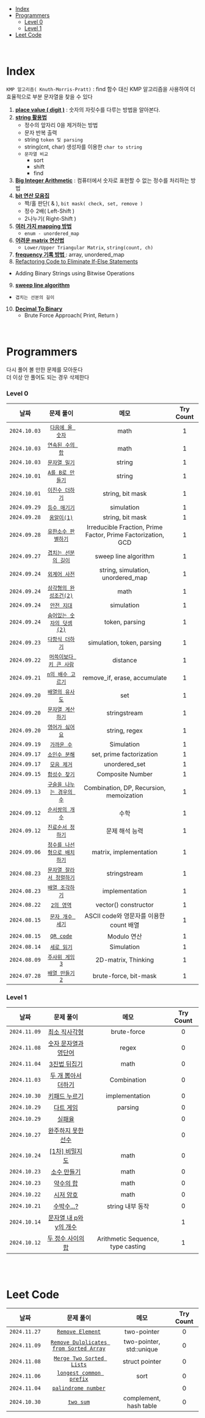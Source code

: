 - [Index](#index)
- [Programmers](#programmers)
    - [Level 0](#level-0)
    - [Level 1](#level-1)
- [Leet Code](#leet-code)

<br>

# Index
`KMP 알고리즘( Knuth-Morris-Pratt)` : find 함수 대신 KMP 알고리즘을 사용하여 더 효율적으로 부분 문자열을 찾을 수 있다   

1. **[place value ( digit )](1_place_value(digit).md)** : 숫자의 자릿수를 다루는 방법을 알아본다.
2. **[string 활용법](2_string.md)**
   - 정수의 앞자리 0을 제거하는 방법
   - 문자 반복 출력
   - string `token 및 parsing`
   - string(cnt, char) 생성자를 이용한 `char to string`
   - `문자열 비교`
     - sort
     - shift
     - find
3. **[Big Integer Arithmetic](3_Big_Integer_Arithmetic.md)** : 컴퓨터에서 숫자로 표현할 수 없는 정수를 처리하는 방법
4. **[bit 연산 모음집](4_bitwise_operation.md)**
   - 짝/홀 판단( & ), `bit mask( check, set, remove )`
   - 정수 2배( Left-Shift )
   - 2나누기( Right-Shift )
5. **[여러 가지 mapping 방법](5_mapping.md)**
   - `enum - unordered_map`
6. **[어려운 matrix 연산법](6_matrix_operation.md)**
   - `Lower/Upper Triangular Matrix`, `string(count, ch)`
7. **[ frequency 기록 방법 ](7_frequency.md)** : array, unordered_map
8.  [Refactoring Code to Eliminate If-Else Statements](8_refactoring_if_else.md)
   - Adding Binary Strings using Bitwise Operations
9.  **[sweep line algorithm](9_Sweep_Line_Algorithm.md)**
   - `겹치는 선분의 길이`
10. **[ Decimal To Binary ](10_Decimal_to_Binary.md)**
    - Brute Force Approach( Print, Return )


<br>

# Programmers
다시 풀어 볼 만한 문제를 모아둔다<br>
더 이상 안 풀어도 되는 경우 삭제한다<br>

### Level 0
| 날짜 | 문제 풀이 | 메모 | Try Count |
|:---:|:---:|:---:|:---:|
| `2024.10.03` | [`다음에 올 숫자`](Programmers_level_0/241003_다음에올숫자.md) | math  | 1 |
| `2024.10.03` | [`연속된 수의 합`](Programmers_level_0/241003_연속된수의합.md) | math  | 1 |
| `2024.10.03` | [`문자열 밀기`](Programmers_level_0/241003_문자열밀기.md) | string  | 1 |
| `2024.10.01` | [`A를 B로 만들기`](Programmers_level_0/241001_A로B만들기.md) | string  | 1 |
| `2024.10.01` | [`이진수 더하기`](Programmers_level_0/241001_이진수더하기.md) | string, bit mask  | 1 |
| `2024.09.29` | [`등수 매기기`](Programmers_level_0/240929_등수매기기.md) | simulation | 1 |
| `2024.09.28` | [`옹알이(1)`](Programmers_level_0/240928_옹알이1.md) | string, bit mask | 1 |
| `2024.09.28` | [`유한소수 판별하기`](Programmers_level_0/240928_유한소수판별하기.md) | Irreducible Fraction, Prime Factor, Prime Factorization, GCD | 1 |
| `2024.09.27` | [`겹치는 선분의 길이`](Programmers_level_0/240927_겹치는선분의길이.md) | sweep line algorithm | 1 |
| `2024.09.24` | [`외계어 사전`](Programmers_level_0/240924_외계어사전.md) | string, simulation, unordered_map | 1 |
| `2024.09.24` | [`삼각형의 완성조건(2)`](Programmers_level_0/240924_삼각형의완성조건2.md) | math | 1 |
| `2024.09.24` | [`안전 지대`](Programmers_level_0/240924_안전지대.md) | simulation | 1 |
| `2024.09.24` | [`숨어있는 숫자의 덧셈(2)`](Programmers_level_0/240924_숨어있는숫자의덧셈2.md) | token, parsing | 1 |
| `2024.09.23` | [`다항식 더하기`](Programmers_level_0/240923_다항식더하기.md) | simulation, token, parsing | 1 |
| `2024.09.22` | [`머쓱이보다 키 큰 사람`](Programmers_level_0/240922_머쓱이보다키큰사람.md) | distance | 1 |
| `2024.09.21` | [`n의 배수 고르기`](Programmers_level_0/240921_n의배수고르기.md) | remove_if, erase, accumulate | 1 |
| `2024.09.20` | [`배열의 유사도`](Programmers_level_0/240920_배열의유사도.md) | set | 1 |
| `2024.09.20` | [`문자열 계산하기`](Programmers_level_0/240920_문자열계산하기.md) | stringstream | 1 |
| `2024.09.20` | [`영어가 싫어요`](Programmers_level_0/240920_영어가싫어요.md) | string, regex | 1 |
| `2024.09.19` | [`가까운 수`](Programmers_level_0/240919_가까운수.md) | Simulation | 1 |
| `2024.09.17` | [`소인수 분해`](Programmers_level_0/240917_소인수분해.md) | set, prime factorization | 1 |
| `2024.09.17` | [`모음 제거`](Programmers_level_0/240917_모음제거.md) | unordered_set | 1 |
| `2024.09.15` | [`합성수 찾기`](Programmers_level_0/240915_합성수찾기.md) | Composite Number | 1 |
| `2024.09.13` | [`구슬을 나누는 경우의 수`](Programmers_level_0/240913_구슬을나누는경우의수.md) | Combination, DP, Recursion, memoization | 1 |
| `2024.09.12` | [`순서쌍의 개수`](Programmers_level_0/240912_순서쌍의개수.md) | 수학 | 1 |
| `2024.09.12` | [`진료순서 정하기`](Programmers_level_0/240912_진료순서정하기.md) | 문제 해석 능력 | 1 |
| `2024.09.06` | [`정수를 나선형으로 배치하기`](Programmers_level_0/240906_정수를나선형으로배치.md) | matrix, implementation | 1 |
| `2024.08.23` | [`문자열 잘라서 정렬하기`](Programmers_level_0/240901_문자열잘라서정렬.md) | stringstream | 1 |
| `2024.08.23` | [`배열 조각하기`](Programmers_level_0/240823_배열조각하기.md) | implementation | 1 |
| `2024.08.22` | [`2의 영역`](Programmers_level_0/240822_2의영역.md) | vector<T>() constructor | 1 |
| `2024.08.15` | [`문자 개수 세기`](Programmers_level_0/240815_문자개수세기.md) | ASCII code와 영문자를 이용한 count 배열 | 1 |
| `2024.08.15` | [`QR code`](Programmers_level_0/240815_QRcode.md) | Modulo 연산 | 1 |
| `2024.08.14` | [`세로 읽기`](Programmers_level_0/240814_세로읽기.md) | Simulation | 1 |
| `2024.08.09` | [`주사위 게임3`](Programmers_level_0/240809_주사위게임3.md) | 2D-matrix, Thinking | 1 |
| `2024.07.28` | [`배열 만들기2`](Programmers_level_0/240728_배열만들기2.md) | brute-force, bit-mask | 1 |

### Level 1
| 날짜 | 문제 풀이 | 메모 | Try Count |
|:---:|:---:|:---:|:---:|
| `2024.11.09` | [최소 직사각형](Programmers_level_1/241109_최소직사각형.md) | brute-force | 0 |
| `2024.11.08` | [숫자 문자열과 영단어](Programmers_level_1/241108_숫자문자열과영단어.md) | regex | 0 |
| `2024.11.04` | [3진법 뒤집기](Programmers_level_1/241104_3진법뒤집기.md) | math | 0 |
| `2024.11.03` | [두 개 뽑아서 더하기](Programmers_level_1/241103_두개뽑아서더하기.md) | Combination | 0 |
| `2024.10.30` | [키패드 누르기](Programmers_level_1/241030_키패드누르기.md) | implementation | 0 |
| `2024.10.29` | [다트 게임](Programmers_level_1/241029_다트게임.md) | parsing | 0 |
| `2024.10.29` | [실패율](Programmers_level_1/241029_실패율.md) | | 0 |
| `2024.10.27` | [완주하지 못한 선수](Programmers_level_1/241027_완주하지못한선수.md) | | 0 |
| `2024.10.24` | [[1차] 비밀지도](Programmers_level_1/241024_[1차]비밀지도.md) | math | 0 |
| `2024.10.23` | [소수 만들기](Programmers_level_1/241023_소수만들기.md) | math | 0 |
| `2024.10.23` | [약수의 합](Programmers_level_1/241023_약수의합.md) | math | 0 |
| `2024.10.22` | [시저 암호](Programmers_level_1/241022_시저암호.md) | math | 0 |
| `2024.10.21` | [수박수...?](Programmers_level_1/241021_수박.md) | string 내부 동작 | 0 |
| `2024.10.14` | [문자열 내 p와 y의 개수](Programmers_level_1/241014_문자열내p와y의개수.md) |  | 1 |
| `2024.10.12` | [두 정수 사이의 합](Programmers_level_1/241012_두정수사이의합.md) | Arithmetic Sequence, type casting | 1 |


<br><br>

# Leet Code
| 날짜 | 문제 풀이 | 메모 | Try Count |
|:---:|:---:|:---:|:---:|
| `2024.11.27` | [`Remove Element`](LeetCode/241126_RemoveElement.md) | two-pointer | 0 |
| `2024.11.09` | [`Remove Dulplicates from Sorted Array`](LeetCode/241109_RemoveDuplicatesFromSortedArray.md) | two-pointer, std::unique | 0 |
| `2024.11.08` | [`Merge Two Sorted Lists`](LeetCode/241108_MergeTwoSortedLists.md) | struct pointer | 0 |
| `2024.11.06` | [`longest common prefix`](LeetCode/241106_LongestCommonPrefix.md) | sort | 0 |
| `2024.11.04` | [`palindrome number`](LeetCode/241104_PalindromeNumber.md) | | 0 |
| `2024.10.30` | [`two sum`](LeetCode/241030_TwoSum.md) | complement, hash table  | 0 |